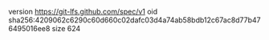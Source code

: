 version https://git-lfs.github.com/spec/v1
oid sha256:4209062c6290c60d660c02dafc03d4a74ab58bdb12c67ac8d77b476495016ee8
size 624
